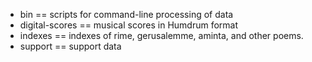 
* bin == scripts for command-line processing of data
* digital-scores == musical scores in Humdrum format
* indexes == indexes of rime, gerusalemme, aminta, and other poems.
* support == support data

